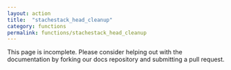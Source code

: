 ```yaml
---
layout: action
title:  "stachestack_head_cleanup"
category: functions
permalink: functions/stachestack_head_cleanup
---
```


This page is incomplete. Please consider helping out with the documentation by forking our docs repository and submitting a pull request.